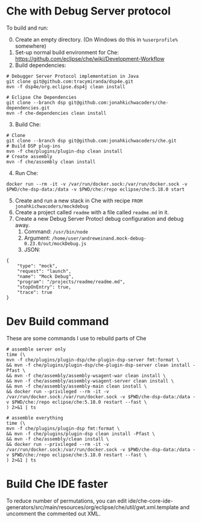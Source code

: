 # Che with Debug Server protocol

To build and run:

0. Create an empty directory. (On Windows do this in `%userprofile%` somewhere)
1. Set-up normal build environment for Che: https://github.com/eclipse/che/wiki/Development-Workflow
2. Build dependencies:
```
# Debugger Server Protocol implementation in Java
git clone git@github.com:tracymiranda/dsp4e.git
mvn -f dsp4e/org.eclipse.dsp4j clean install

# Eclipse Che Dependencies
git clone --branch dsp git@github.com:jonahkichwacoders/che-dependencies.git
mvn -f che-dependencies clean install
```
3. Build Che:
```
# Clone
git clone --branch dsp git@github.com:jonahkichwacoders/che.git
# Build DSP plug-ins
mvn -f che/plugins/plugin-dsp clean install
# Create assembly
mvn -f che/assembly clean install
```
4. Run Che:
```
docker run --rm -it -v /var/run/docker.sock:/var/run/docker.sock -v $PWD/che-dsp-data:/data -v $PWD/che:/repo eclipse/che:5.18.0 start
```
5. Create and run a new stack in Che with recipe `FROM jonahkichwacoders/mockdebug`
6. Create a project called `readme` with a file called `readme.md` in it.
7. Create a new Debug Server Protocl debug configuration and debug away.
   1. Command: `/usr/bin/node`
   2. Argument: `/home/user/andreweinand.mock-debug-0.23.0/out/mockDebug.js`
   3. JSON:
```
{
	"type": "mock",
	"request": "launch",
	"name": "Mock Debug",
	"program": "/projects/readme/readme.md",
	"stopOnEntry": true,
	"trace": true
}
```

# Dev Build command

These are some commands I use to rebuild parts of Che

```
# assemble server only
time (\
mvn -f che/plugins/plugin-dsp/che-plugin-dsp-server fmt:format \
&& mvn -f che/plugins/plugin-dsp/che-plugin-dsp-server clean install -Pfast \
&& mvn -f che/assembly/assembly-wsagent-war clean install \
&& mvn -f che/assembly/assembly-wsagent-server clean install \
&& mvn -f che/assembly/assembly-main clean install \
&& docker run --privileged --rm -it -v /var/run/docker.sock:/var/run/docker.sock -v $PWD/che-dsp-data:/data -v $PWD/che:/repo eclipse/che:5.18.0 restart --fast \
) 2>&1 | ts

# assemble everything
time (\
mvn -f che/plugins/plugin-dsp fmt:format \
&& mvn -f che/plugins/plugin-dsp clean install -Pfast \
&& mvn -f che/assembly/clean install \
&& docker run --privileged --rm -it -v /var/run/docker.sock:/var/run/docker.sock -v $PWD/che-dsp-data:/data -v $PWD/che:/repo eclipse/che:5.18.0 restart --fast \
) 2>&1 | ts

```

# Build Che IDE faster

To reduce number of permutations, you can edit ide/che-core-ide-generators/src/main/resources/org/eclipse/che/util/gwt.xml.template and uncomment the commented out XML.
